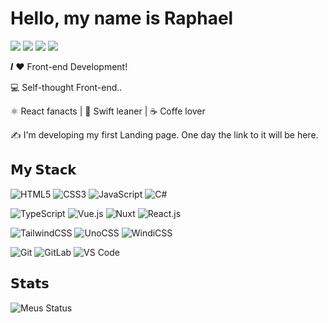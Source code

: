 # Hello, my name is Raphael

[![](https://img.shields.io/badge/-@RaphaelFernando-%23181717?style=flat-square&logo=github)](https://github.com/RaphaelFernando)
[![](https://img.shields.io/badge/-@RaphaelFernando-%23000000?style=flat-square&logo=codepen)](https://codepen.io/RaphaelFernando)
[![](https://img.shields.io/badge/-@RaphaelFernando-%23000000?style=flat-square&logo=codesandbox)](https://codesandbox.io/u/raphaelfernando)
[![](https://img.shields.io/website?color=0ab9e6&style=flat-square&up_message=xlbd.me&url=https%3A%2F%2Fxlbd.me)]()

𝑰 ❤️ Front-end Development!

:computer: Self-thought Front-end..

⚛️ React fanacts | 🍎 Swift leaner | ☕️ Coffe lover

:writing_hand: I'm developing my first Landing page. One day the link to it will be here.

## 𝗠𝘆 𝗦𝘁𝗮𝗰𝗸

![HTML5](https://img.shields.io/badge/HTML5-%2523E44D27%2Cffffff?logo=HTML5&logoColor=ffffff&color=ff5a00)
![CSS3](https://img.shields.io/badge/CSS3-%25231572B6?logo=CSS3&color=264de4)
![JavaScript](https://img.shields.io/badge/JavaScript-%2523F7DF1C?logo=JavaScript&logoColor=000000&color=FAD800)
![C#](https://img.shields.io/badge/C%23-239120?logo=csharp)

![TypeScript](https://img.shields.io/badge/TypeScript-007ACC?logo=TypeScript&logoColor=ffffff)
![Vue.js](https://img.shields.io/badge/-Vue.js-%232c3e50?&logo=vuedotjs)
![Nuxt](https://img.shields.io/badge/-Nuxt.js-%23282C34?logo=nuxtdotjs)
![React.js](https://img.shields.io/badge/-React.js-%23282C34?logo=react)

![TailwindCSS](https://img.shields.io/badge/-TailwindCSS-%231a202c?logo=tailwind-css)
![UnoCSS](https://img.shields.io/badge/-UnoCSS-%23333333?logo=unocss)
![WindiCSS](https://img.shields.io/badge/-WindiCSS-%23000000?logo=tailwind-css&&logoColor=48B0F1)

![Git](https://img.shields.io/badge/-Git-%23F05032?logo=git&logoColor=%23ffffff)
![GitLab](https://img.shields.io/badge/-GitLab-FCA121?logo=gitlab)
![VS Code](https://img.shields.io/badge/-VSCode-%23007ACC?logo=visual-studio-code)

## 𝗦𝘁𝗮𝘁𝘀

![Meus Status](https://github-readme-stats.vercel.app/api?username=RaphaelFernando&show_icons=true&theme=dracula)
